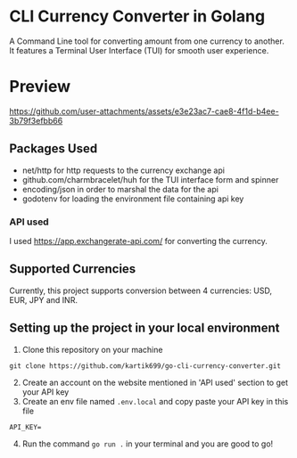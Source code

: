 # CLI Currency Converter in Golang
A Command Line tool for converting amount from one currency to another. It features a Terminal User Interface (TUI) for smooth user experience.

# Preview

https://github.com/user-attachments/assets/e3e23ac7-cae8-4f1d-b4ee-3b79f3efbb66


## Packages Used
- net/http for http requests to the currency exchange api
- github.com/charmbracelet/huh for the TUI interface form and spinner
- encoding/json in order to marshal the data for the api
- godotenv for loading the environment file containing api key

### API used
I used https://app.exchangerate-api.com/ for converting the currency.

## Supported Currencies
Currently, this project supports conversion between 4 currencies: USD, EUR, JPY and INR.

## Setting up the project in your local environment
1. Clone this repository on your machine
```
git clone https://github.com/kartik699/go-cli-currency-converter.git
```
2. Create an account on the website mentioned in 'API used' section to get your API key
3. Create an env file named `.env.local` and copy paste your API key in this file
```
API_KEY=
```

4.  Run the command `go run .` in your terminal and you are good to go!
